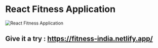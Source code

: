 # React Fitness Application

![React Fitness Application](https://i.ibb.co/Yt9spGc/image.png)

## Give it a try : https://fitness-india.netlify.app/
